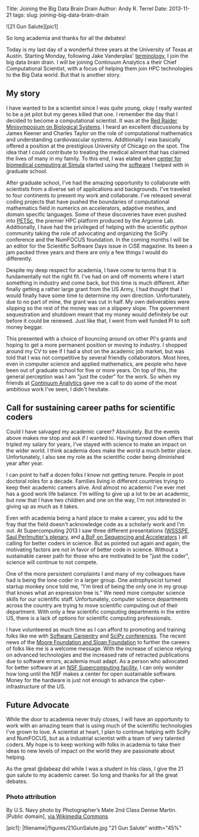 Title: Joining the Big Data Brain Drain
Author: Andy R. Terrel
Date: 2013-11-21
tags: 
slug: joining-big-data-brain-drain


![21 Gun Salute][pic1]

So long academia and thanks for all the debates!  

Today is my last day of a wonderful three years at the University of Texas at
Austin. Starting Monday, following Jake Vanderplas'
[terminology](http://jakevdp.github.io/blog/2013/10/26/big-data-brain-drain/),
I join the big data brain drain.  I will be joining Continuum Analytics a their
Chief Computational Scientist, with a focus of helping them join HPC
technologies to the Big Data world.  But that is another story.

## My story

I have wanted to be a scientist since I was quite young, okay I really wanted
to be a jet pilot but my genes killed that one. I remember the day that I
decided to become a computational scientist.  It was at the
[Red Raider Minisymposium on Biological Systems](http://www.math.ttu.edu/Department/Calendar/Conferences/redraider/rr2003/red03.html).
I heard an excellent discussions by James Keener and Charles Taylor on the role
of computational mathematics and understanding cardiovascular
systems. Additionally I was basically offered a position at the prestigious
University of Chicago on the spot.  The idea that I could contribute to
treating the medical ailment that has claimed the lives of many in my family.
To this end, I was elated when
[center for biomedical computing at Simula](http://cbc.simula.no/pub/) started
using the [software](http://fenicsproject.org/) I helped with in graduate
school.

After graduate school, I've had the amazing opportunity to collaborate with
scientists from a diverse set of applications and backgrounds. I've traveled to
four continents to present my work and collaborate.  I've released several
coding projects that have pushed the boundaries of computational mathematics
field in numerics on accelerators, adaptive meshes, and domain specific
languages.  Some of these discoveries have even pushed into
[PETSc](http://www.mcs.anl.gov/petsc/), the premier HPC platform produced by
the Argonne Lab.  Additionally, I have had the privileged of helping with the
scientific python community taking the role of advocating and organizing the
SciPy conference and the NumFOCUS foundation.  In the coming months I will be
an editor for the Scientific Software Days issue in CiSE magazine.  Its been a
jam packed three years and there are only a few things I would do differently.

Despite my deep respect for academia, I have come to terms that it is
fundamentally not the right fit. I've had on and off moments where I start
something in industry and come back, but this time is much different. After
finally getting a rather large grant from the US Army, I had thought that I
would finally have some time to determine my own direction.  Unfortunately, due
to no part of mine, the grant was cut in half. My own deliverables were
slipping so the rest of the money was on a slippery slope. The government
sequestration and shutdown meant that my money would definitely be out before
it could be renewed.  Just like that, I went from well funded PI to soft
money beggar.  

This presented with a choice of bouncing around on other PI's grants and hoping to get
a more permanent position or moving to industry.  I shopped around my CV to
see if I had a shot on the academic job market, but was told that I was
not competitive by several friendly collaborators.  Most hires, even in
computer science and applied mathematics, are people who have been out of
graduate school for five or more years. On top of this, the general perception
was I am "just the coder" for the work.  So when my friends at [Continuum
Analytics](http://continuum.io) gave me a call to do some of the most ambitious work I've seen, I
didn't hesitate.

## Call for sustaining career paths for scientific coders

Could I have salvaged my academic career? Absolutely.  But the events above
makes me stop and ask if I wanted to.  Having turned down offers that tripled my
salary for years, I've stayed with science to make an impact on the wider
world.  I think academia does make the world a much better place.
Unfortunately, I also see my role as the scientific coder being diminished year
after year.

I can point to half a dozen folks I know not getting tenure.  People in post
doctoral roles for a decade. Families living in different countries trying to
keep their academic careers alive. And almost no academic I've ever met has a
good work life balance. I'm willing to give up a lot to be an academic, but now
that I have two children and one on the way, I'm not interested in giving up as
much as it takes.

Even with academia being a hard place to make a career, you add to the fray
that the field doesn't acknowledge code as a scholarly work and I'm out. At
Supercomputing 2013 I saw three different presentations
([WSSSPE](http://wssspe.researchcomputing.org.uk/),
[Saul Perlmutter's plenary](http://sc13.supercomputing.org/schedule/event_detail.php?evid=inspkr101),
and
[a BoF on Sequencing and Accelerators](http://sc13.supercomputing.org/schedule/event_detail.php?evid=bof184)
) all calling for better coders in science. But as pointed out again and again,
the motivating factors are not in favor of better code in science.  Without a
sustainable career path for those who are motivated to be "just the coder",
science will continue to not compete.

One of the more persistent complaints I and many of my colleagues have had is
being the lone coder in a larger group. One astrophysicist turned startup
monkey once told me, "I'm tired of being the only one in my group that knows
what an expression tree is."  We need more computer science skills for our
scientific staff.  Unfortunately, computer science departments across the
country are trying to move scientific computing out of their department. With
only a few scientific computing departments in the entire US, there is a lack
of options for scientific computing professionals.

I have volunteered as much time as I can afford to promoting and
training folks like me with
[Software Carpentry](http://software-carpentry.org/) and
[SciPy conferences](http://conference.scipy.org/index.html). The recent news of
the
[Moore Foundation and Sloan Foundation](http://www.moore.org/newsroom/press-releases/2013/11/12/%20bold_new_partnership_launches_to_harness_potential_of_data_scientists_and_big_data)
to further the careers of folks like me is a welcome message.  With the
increase of science relying on advanced technologies and the increased rate of
retracted publications due to software errors, academia must adapt. As a person
who advocated for better software at an
[NSF Supercomputing facility](www.tacc.utexas.edu), I can only wonder how long
until the NSF makes a center for open sustainable software. Money for the hardware is
just not enough to advance the cyber-infrastructure of the US.

## Future Advocate

While the door to academia never truly closes, I will have an opportunity to
work with an amazing team that is using much of the scientific technologies
I've grown to love.  A scientist at heart, I plan to continue helping with
SciPy and NumFOCUS, but as a industrial scientist with a team of very talented
coders. My hope is to keep working with folks in academia to take their ideas
to new levels of impact on the world they are passionate about helping.

As the great @dabeaz did while I was a student in his class, I give the 21 gun
salute to my academic career. So long and thanks for all the great debates.



### Photo attribution

By U.S. Navy photo by Photographer’s Mate 2nd Class Denise
Martin. [Public domain], <a
href="http://commons.wikimedia.org/wiki/File%3AUS_Navy_021023-N-4211M-001_21_gun_salute_at_Naval_Air_Station_Lemoore.jpg">via
Wikimedia Commons</a>

[pic1]: |filename|/figures/21GunSalute.jpg "21 Gun Salute" width="45%"
